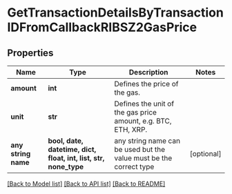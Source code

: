 # GetTransactionDetailsByTransactionIDFromCallbackRIBSZ2GasPrice


## Properties
Name | Type | Description | Notes
------------ | ------------- | ------------- | -------------
**amount** | **int** | Defines the price of the gas. | 
**unit** | **str** | Defines the unit of the gas price amount, e.g. BTC, ETH, XRP. | 
**any string name** | **bool, date, datetime, dict, float, int, list, str, none_type** | any string name can be used but the value must be the correct type | [optional]

[[Back to Model list]](../README.md#documentation-for-models) [[Back to API list]](../README.md#documentation-for-api-endpoints) [[Back to README]](../README.md)


